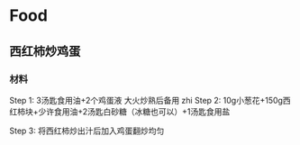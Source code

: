 # Food

## 西红柿炒鸡蛋

### 材料

Step 1: 3汤匙食用油+2个鸡蛋液 大火炒熟后备用
zhi
Step 2: 10g小葱花+150g西红柿块+少许食用油+2汤匙白砂糖（冰糖也可以）+1汤匙食用盐

Step 3: 将西红柿炒出汁后加入鸡蛋翻炒均匀

